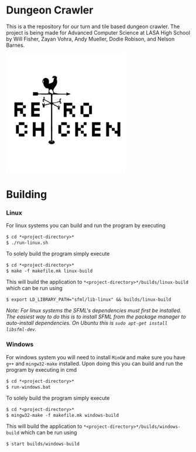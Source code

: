 # Dungeon Crawler

This is a the repository for our turn and tile based dungeon crawler. The project is being made for Advanced Computer Science at LASA High School by Will Fisher, Zayan Vohra, Andy Mueller, Dodie Robison, and Nelson Barnes.

![Retro Chicken](rclogo.PNG)

# Building
### Linux ###
For linux systems you can build and run the program by executing
```
$ cd *<project-directory>*
$ ./run-linux.sh
```
To solely build the program simply execute
```
$ cd *<project-directory>*
$ make -f makefile.mk linux-build
```
This will build the application to `*<project-directory>*/builds/linux-build` which can be run using
```
$ export LD_LIBRARY_PATH="sfml/lib-linux" && builds/linux-build
```
*Note: For linux systems the SFML's dependencies must first be installed. The easiest way to do this is to install SFML from the package manager to auto-install dependencies. On Ubuntu this is `sudo apt-get install libsfml-dev`.*

### Windows ###
For windows system you will need to install `MinGW` and make sure you have `g++` and `mingw32-make` installed. Upon doing this you can build and run the program by executing in cmd
```
$ cd *<project-directory>*
$ run-windows.bat
```
To solely build the program simply execute
```
$ cd *<project-directory>*
$ mingw32-make -f makefile.mk windows-build
```
This will build the application to `*<project-directory>*/builds/windows-build` which can be run using
```
$ start builds/windows-build
```
